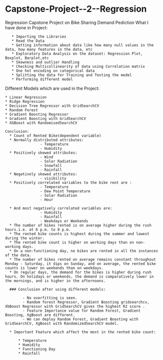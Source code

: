 # Capstone-Project--2--Regression

Regression Capstone Project on Bike Sharing Demand Pediction
What I have done in Project:

       * Importing the Libraries
       * Read the Data
       * Getting information about data like how many null values in the data, how many features in the data, etc
       * Exploratory Data Analysis on the dataset: Regression Plot, Boxplot, Barplot,etc
       * Skewness and outlier Handling
       * Checking Multicollinearity of data using Correlation matrix 
       * One hot encoding on categorical data
       * Splitting the data for Training and Testing the model
       * Performing different model
       
Different Models which are used in the Project:

    * Linear Regression
    * Ridge Regression
    * Decision Tree Regressor with GridSearchCV
    * Random Forest
    * Gradient Boosting Regressor
    * Gradient Boosting with GridSearchCV
    * XGBoost with RandomisedSearchCV
    
    Conclusion:
      * Count of Rented Bike(dependent variable) 
      * Normally distributed attributes:
                    - Temperature
                    - Humidity
      * Positively skewed attributes:
                    - Wind 
                    - Solar Radiation 
                    - Snowfall 
                    - Rainfall
      * Negatively skewed attributes: 
                    - visibility
      * Positively correlated variables to the bike rent are :
                    - Temperature
                    - Dew Point Temperature
                    - Solar Radiation
                    - Hour

      * And most negatively correlated variables are:
                    - Humidity
                    - Rainfall
                    - Weekdays or Weekends
      * The number of bikes rented is on average higher during the rush hours.i.e. at 6 p.m. to 8 p.m.
      * The rented bike counts is highest during the summer and lowest during the winter.
      * The rented bike count is higher on working days than on non-working days.
      * On a non-functioning day, no bikes are rented in all the instances of the data.
      * The number of bikes rented on average remains constant throughout Monday - Saturday, it dips on Sunday, and on average, the rented bike counts is lower on weekends than on weekdays.
      * On regular days, the demand for the bikes is higher during rush hours. On holidays or weekends, the demand is comparatively lower in the mornings, and is higher in the afternoons.

      ### Conclusion after using different models:

            - No overfitting is seen.
            - Random forest Regressor, Gradient Boosting gridsearchcv, XbBoost Regressor with GridSearchCV gives the highest R2 score .
            - Feature Importance value for Random Forest, Gradient Boosting, XgBoost are different.
            - We can deploy Random Forest, Gradient Boosting with  GridSearchCV, XgBoost with RandomizedSearchCV model.

      * Important Feature which affect the most in the rented bike count:

          * Temperature
          * Humidity
          * Functioning Day
          * Rainfall
